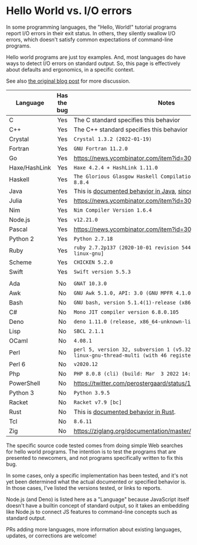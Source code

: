 # Hello World vs. I/O errors

In some programming languages, the "Hello, World!" tutorial programs report I/O
errors in their exit status. In others, they silently swallow I/O errors, which
doesn't satisfy common expectations of command-line programs.

Hello world programs are just toy examples. And, most languages do have ways to
detect I/O errors on standard output. So, this page is effectively about
defaults and ergonomics, in a specific context.

See also [the original blog post] for more discussion.

| Language   | Has the bug | Notes
| ---------- |:-----------:| ---------------
| C          | Yes         | The C standard specifies this behavior
| C++        | Yes         | The C++ standard specifies this behavior
| Crystal    | Yes         | `Crystal 1.3.2 (2022-01-19)`
| Fortran    | Yes         | `GNU Fortran 11.2.0`
| Go         | Yes         | https://news.ycombinator.com/item?id=30612821
| Haxe/HashLink| Yes       | `Haxe 4.2.4 + HashLink 1.11.0`
| Haskell    | Yes         | `The Glorious Glasgow Haskell Compilation System, version 8.8.4`
| Java       | Yes         | This is [documented behavior in Java], [since Java 1.0]
| Julia      | Yes         | https://news.ycombinator.com/item?id=30619661
| Nim        | Yes         | `Nim Compiler Version 1.6.4`
| Node.js    | Yes         | `v12.21.0`
| Pascal     | Yes         | https://news.ycombinator.com/item?id=30613381
| Python 2   | Yes         | `Python 2.7.18`
| Ruby       | Yes         | `ruby 2.7.2p137 (2020-10-01 revision 5445e04352) [x86_64-linux-gnu]`
| Scheme     | Yes         | `CHICKEN 5.2.0`
| Swift      | Yes         | `Swift version 5.5.3`
|            |             |
| Ada        | No          | `GNAT 10.3.0`
| Awk        | No          | `GNU Awk 5.1.0, API: 3.0 (GNU MPFR 4.1.0, GNU MP 6.2.1)`
| Bash       | No          | `GNU bash, version 5.1.4(1)-release (x86_64-pc-linux-gnu)`
| C#         | No          | `Mono JIT compiler version 6.8.0.105`
| Deno       | No          | `deno 1.11.0 (release, x86_64-unknown-linux-gnu)`
| Lisp       | No          | `SBCL 2.1.1`
| OCaml      | No          | `4.08.1`
| Perl       | No          | `perl 5, version 32, subversion 1 (v5.32.1) built for x86_64-linux-gnu-thread-multi (with 46 registered patches...)`
| Perl 6     | No          | `v2020.12`
| Php        | No          | `PHP 8.0.8 (cli) (build: Mar  3 2022 14:51:53) ( NTS )`
| PowerShell | No          | https://twitter.com/perostergaard/status/1501936409547993102
| Python 3   | No          | `Python 3.9.5`
| Racket     | No          | `Racket v7.9 [bc]`
| Rust       | No          | This is [documented behavior in Rust].
| Tcl        | No          | `8.6.11`
| Zig        | No          | https://ziglang.org/documentation/master/#Hello-World

The specific source code tested comes from doing simple Web searches for
hello world programs. The intention is to test the programs that are presented
to newcomers, and not programs specifically written to fix this bug.

In some cases, only a specific implementation has been tested, and it's not yet
been determined what the actual documented or specified behavior is. In those
cases, I've listed the versions tested, or links to reports.

Node.js (and Deno) is listed here as a "Language" because JavaScript itself doesn't have
a builtin concept of standard output, so it takes an embedding like Node.js to
connect JS features to command-line concepts such as standard output.

PRs adding more languages, more information about existing languages, updates,
or corrections are welcome!

[documented behavior in Java]: https://docs.oracle.com/en/java/javase/17/docs/api/java.base/java/io/PrintStream.html
[since Java 1.0]: http://web.mit.edu/java_v1.0.2/www/javadoc/java.io.PrintStream.html#checkError()
[documented behavior in Rust]: https://doc.rust-lang.org/stable/std/macro.println.html#panics
[Wikipedia's list of "Hello, World!" programs]: https://en.wikipedia.org/wiki/%22Hello,_World!%22_program#Examples
[The Hello World Collection]: http://helloworldcollection.de/
[the original blog post]: https://blog.sunfishcode.online/bugs-in-hello-world/
